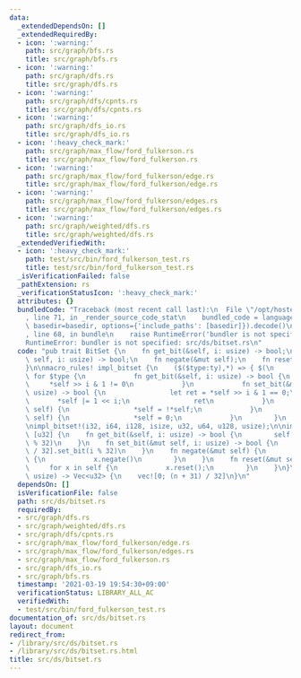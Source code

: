 ```yaml
---
data:
  _extendedDependsOn: []
  _extendedRequiredBy:
  - icon: ':warning:'
    path: src/graph/bfs.rs
    title: src/graph/bfs.rs
  - icon: ':warning:'
    path: src/graph/dfs.rs
    title: src/graph/dfs.rs
  - icon: ':warning:'
    path: src/graph/dfs/cpnts.rs
    title: src/graph/dfs/cpnts.rs
  - icon: ':warning:'
    path: src/graph/dfs_io.rs
    title: src/graph/dfs_io.rs
  - icon: ':heavy_check_mark:'
    path: src/graph/max_flow/ford_fulkerson.rs
    title: src/graph/max_flow/ford_fulkerson.rs
  - icon: ':warning:'
    path: src/graph/max_flow/ford_fulkerson/edge.rs
    title: src/graph/max_flow/ford_fulkerson/edge.rs
  - icon: ':warning:'
    path: src/graph/max_flow/ford_fulkerson/edges.rs
    title: src/graph/max_flow/ford_fulkerson/edges.rs
  - icon: ':warning:'
    path: src/graph/weighted/dfs.rs
    title: src/graph/weighted/dfs.rs
  _extendedVerifiedWith:
  - icon: ':heavy_check_mark:'
    path: test/src/bin/ford_fulkerson_test.rs
    title: test/src/bin/ford_fulkerson_test.rs
  _isVerificationFailed: false
  _pathExtension: rs
  _verificationStatusIcon: ':heavy_check_mark:'
  attributes: {}
  bundledCode: "Traceback (most recent call last):\n  File \"/opt/hostedtoolcache/Python/3.9.2/x64/lib/python3.9/site-packages/onlinejudge_verify/documentation/build.py\"\
    , line 71, in _render_source_code_stat\n    bundled_code = language.bundle(stat.path,\
    \ basedir=basedir, options={'include_paths': [basedir]}).decode()\n  File \"/opt/hostedtoolcache/Python/3.9.2/x64/lib/python3.9/site-packages/onlinejudge_verify/languages/user_defined.py\"\
    , line 68, in bundle\n    raise RuntimeError('bundler is not specified: {}'.format(path.as_posix()))\n\
    RuntimeError: bundler is not specified: src/ds/bitset.rs\n"
  code: "pub trait BitSet {\n    fn get_bit(&self, i: usize) -> bool;\n    fn set_bit(&mut\
    \ self, i: usize) -> bool;\n    fn negate(&mut self);\n    fn reset(&mut self);\n\
    }\n\nmacro_rules! impl_bitset {\n    ($($type:ty),*) => { $(\n        impl BitSet\
    \ for $type {\n            fn get_bit(&self, i: usize) -> bool {\n           \
    \     *self >> i & 1 != 0\n            }\n            fn set_bit(&mut self, i:\
    \ usize) -> bool {\n                let ret = *self >> i & 1 == 0;\n         \
    \       *self |= 1 << i;\n                ret\n            }\n            fn negate(&mut\
    \ self) {\n                *self = !*self;\n            }\n            fn reset(&mut\
    \ self) {\n                *self = 0;\n            }\n        }\n    )* };\n}\n\
    \nimpl_bitset!(i32, i64, i128, isize, u32, u64, u128, usize);\n\nimpl BitSet for\
    \ [u32] {\n    fn get_bit(&self, i: usize) -> bool {\n        self[i / 32].get_bit(i\
    \ % 32)\n    }\n    fn set_bit(&mut self, i: usize) -> bool {\n        self[i\
    \ / 32].set_bit(i % 32)\n    }\n    fn negate(&mut self) {\n        for x in self\
    \ {\n            x.negate()\n        }\n    }\n    fn reset(&mut self) {\n   \
    \     for x in self {\n            x.reset();\n        }\n    }\n}\n\npub fn new_bitset(n:\
    \ usize) -> Vec<u32> {\n    vec![0; (n + 31) / 32]\n}\n"
  dependsOn: []
  isVerificationFile: false
  path: src/ds/bitset.rs
  requiredBy:
  - src/graph/dfs.rs
  - src/graph/weighted/dfs.rs
  - src/graph/dfs/cpnts.rs
  - src/graph/max_flow/ford_fulkerson/edge.rs
  - src/graph/max_flow/ford_fulkerson/edges.rs
  - src/graph/max_flow/ford_fulkerson.rs
  - src/graph/dfs_io.rs
  - src/graph/bfs.rs
  timestamp: '2021-03-19 19:54:30+09:00'
  verificationStatus: LIBRARY_ALL_AC
  verifiedWith:
  - test/src/bin/ford_fulkerson_test.rs
documentation_of: src/ds/bitset.rs
layout: document
redirect_from:
- /library/src/ds/bitset.rs
- /library/src/ds/bitset.rs.html
title: src/ds/bitset.rs
---
```

